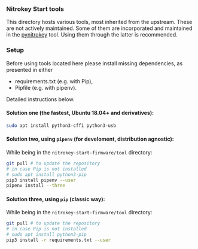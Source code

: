 
### Nitrokey Start tools

This directory hosts various tools, most inherited from the upstream. These are not actively maintained. Some of them are incorporated and maintained in the [pynitrokey] tool. Using them through the latter is recommended.

[pynitrokey]: https://github.com/Nitrokey/pynitrokey/

### Setup
Before using tools located here please install missing dependencies, as presented in either
- requirements.txt (e.g. with Pip),
- Pipfile (e.g. with pipenv).

Detailed instructions below.

#### Solution one (the fastest, Ubuntu 18.04+ and derivatives):
```bash
sudo apt install python3-cffi python3-usb
```

#### Solution two, using `pipenv` (for develoment, distribution agnostic):
While being in the `nitrokey-start-firmware/tool` directory:
```bash
git pull # to update the repository
# in case Pip is not installed
# sudo apt install python3-pip 
pip3 install pipenv --user
pipenv install --three
```

#### Solution three, using `pip` (classic way):
While being in the `nitrokey-start-firmware/tool` directory:

```bash
git pull # to update the repository
# in case Pip is not installed
# sudo apt install python3-pip 
pip3 install -r requirements.txt --user
```

